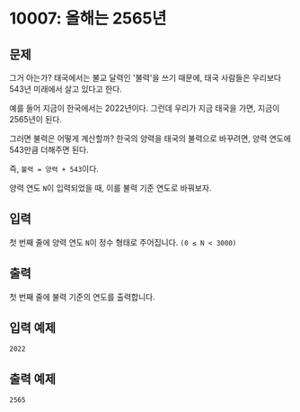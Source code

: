 # 10007: 올해는 2565년

## 문제
그거 아는가? 태국에서는 불교 달력인 '불력'을 쓰기 때문에, 태국 사람들은 우리보다 543년 미래에서 살고 있다고 한다.

예를 들어 지금이 한국에서는 2022년이다. 그런데 우리가 지금 태국을 가면, 지금이 2565년이 된다.

그러면 불력은 어떻게 계산할까? 한국의 양력을 태국의 불력으로 바꾸려면, 양력 연도에 543만큼 더해주면 된다.

즉, `불력 = 양력 + 543`이다.

양력 연도 `N`이 입력되었을 때, 이를 불력 기준 연도로 바꿔보자.

## 입력
첫 번째 줄에 양력 연도 `N`이 정수 형태로 주어집니다. `(0 ≤ N < 3000)`

## 출력
첫 번째 줄에 불력 기준의 연도를 출력합니다.

## 입력 예제
```
2022
```

## 출력 예제
```
2565
```
